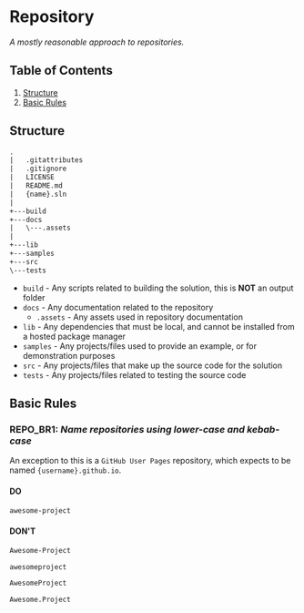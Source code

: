 # Repository

_A mostly reasonable approach to repositories._

## Table of Contents

1. [Structure](#structure)
1. [Basic Rules](#basic-rules)

## Structure

```txt
.
|   .gitattributes
|   .gitignore
|   LICENSE
|   README.md
|   {name}.sln
|
+---build
+---docs
|   \---.assets
|
+---lib
+---samples
+---src
\---tests
```

- `build` - Any scripts related to building the solution, this is **NOT** an output folder
- `docs` - Any documentation related to the repository
  - `.assets` - Any assets used in repository documentation
- `lib` - Any dependencies that must be local, and cannot be installed from a hosted package manager
- `samples` - Any projects/files used to provide an example, or for demonstration purposes
- `src` - Any projects/files that make up the source code for the solution
- `tests` - Any projects/files related to testing the source code

## Basic Rules

### REPO_BR1: _Name repositories using lower-case and kebab-case_

An exception to this is a `GitHub User Pages` repository, which expects to be named `{username}.github.io`.

#### DO

```txt
awesome-project
```

#### DON'T

```txt
Awesome-Project
```

```txt
awesomeproject
```

```txt
AwesomeProject
```

```txt
Awesome.Project
```

